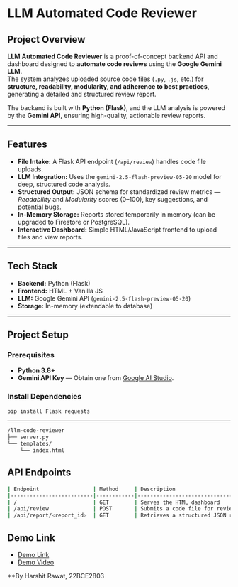 # LLM Automated Code Reviewer

## Project Overview
**LLM Automated Code Reviewer** is a proof-of-concept backend API and dashboard designed to **automate code reviews** using the **Google Gemini LLM**.  
The system analyzes uploaded source code files (`.py`, `.js`, etc.) for **structure, readability, modularity, and adherence to best practices**, generating a detailed and structured review report.

The backend is built with **Python (Flask)**, and the LLM analysis is powered by the **Gemini API**, ensuring high-quality, actionable review reports.

---

## Features
- **File Intake:** A Flask API endpoint (`/api/review`) handles code file uploads.
- **LLM Integration:** Uses the `gemini-2.5-flash-preview-05-20` model for deep, structured code analysis.
- **Structured Output:** JSON schema for standardized review metrics — *Readability* and *Modularity* scores (0–100), key suggestions, and potential bugs.
- **In-Memory Storage:** Reports stored temporarily in memory (can be upgraded to Firestore or PostgreSQL).
- **Interactive Dashboard:** Simple HTML/JavaScript frontend to upload files and view reports.

---

## Tech Stack
- **Backend:** Python (Flask)
- **Frontend:** HTML + Vanilla JS
- **LLM:** Google Gemini API (`gemini-2.5-flash-preview-05-20`)
- **Storage:** In-memory (extendable to database)

---

## Project Setup

### Prerequisites
- **Python 3.8+**
- **Gemini API Key** — Obtain one from [Google AI Studio](https://aistudio.google.com/).

### Install Dependencies
```bash
pip install Flask requests
```
---

```bash
/llm-code-reviewer
├── server.py
└── templates/
    └── index.html
```

## API Endpoints
```bash
| Endpoint                 | Method     | Description                              | Body                           | Response                            |
|--------------------------|------------|------------------------------------------|--------------------------------|-------------------------------------|
| /                        | GET        | Serves the HTML dashboard                | None                           | HTML page                           |
| /api/review              | POST       | Submits a code file for review by Gemini | multipart/form-data (file)     | JSON { report_id, message }         |
| /api/report/<report_id>  | GET        | Retrieves a structured JSON review report| None                           | JSON (full structured report)       |

```

## Demo Link
- [Demo Link](https://code.bidk.in/)
- [Demo Video](https://drive.google.com/file/d/1ZKR3x0BcorIH4GO28LJeFSsH1DBvHSDI/view?usp=sharing)

**By Harshit Rawat, 22BCE2803
